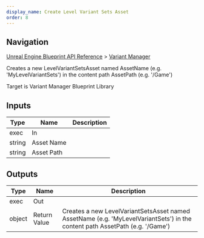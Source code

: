 ```yaml
---
display_name: Create Level Variant Sets Asset
order: 8
---
```

## Navigation

[Unreal Engine Blueprint API Reference](https://dev.epicgames.com/documentation/en-us/unreal-engine/BlueprintAPI) > [Variant Manager](https://dev.epicgames.com/documentation/en-us/unreal-engine/BlueprintAPI/VariantManager)

Creates a new LevelVariantSetsAsset named AssetName (e.g. 'MyLevelVariantSets') in the content path AssetPath (e.g. '/Game')

Target is Variant Manager Blueprint Library

## Inputs

| Type | Name | Description |
| --- | --- | --- |
| exec | In |  |
| string | Asset Name |  |
| string | Asset Path |  |

## Outputs

| Type | Name | Description |
| --- | --- | --- |
| exec | Out |  |
| object | Return Value | Creates a new LevelVariantSetsAsset named AssetName (e.g. 'MyLevelVariantSets') in the content path AssetPath (e.g. '/Game') |
